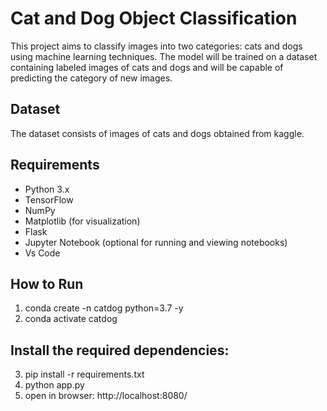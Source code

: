 # Cat and Dog Object Classification

This project aims to classify images into two categories: cats and dogs using machine learning techniques. The model will be trained on a dataset containing labeled images of cats and dogs and will be capable of predicting the category of new images.

## Dataset

The dataset consists of images of cats and dogs obtained from kaggle. 

## Requirements

- Python 3.x
- TensorFlow 
- NumPy
- Matplotlib (for visualization)
- Flask
- Jupyter Notebook (optional for running and viewing notebooks)
- Vs Code


## How to Run
1.
    conda create -n catdog python=3.7 -y 
2.
    conda activate catdog

## Install the required dependencies:
3.
    pip install -r requirements.txt
4.
    python app.py
5.
    open in browser: http://localhost:8080/

